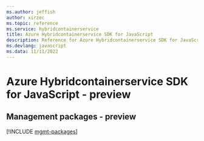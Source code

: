 ```yaml
---
ms.author: jeffish
author: xirzec
ms.topic: reference
ms.service: hybridcontainerservice
title: Azure Hybridcontainerservice SDK for JavaScript
description: Reference for Azure Hybridcontainerservice SDK for JavaScript
ms.devlang: javascript
ms.data: 11/11/2022
---
```

# Azure Hybridcontainerservice SDK for JavaScript - preview

## Management packages - preview
[!INCLUDE [mgmt-packages](hybridcontainerservice-mgmt-index.md)]
